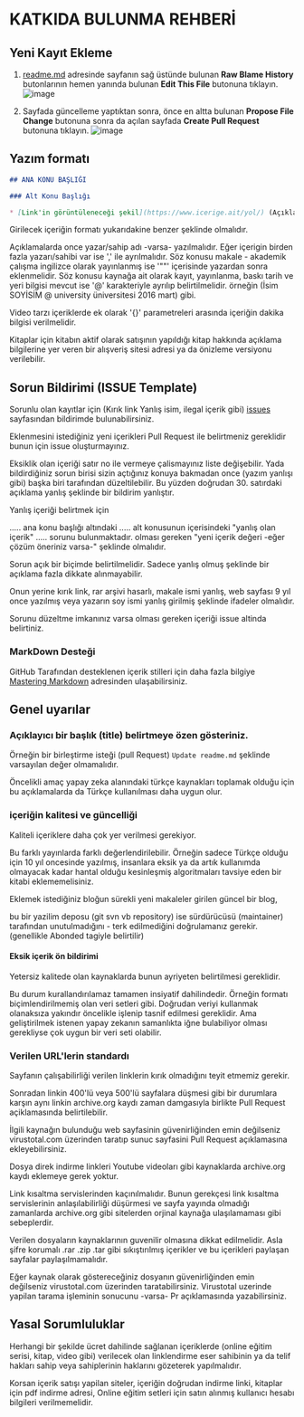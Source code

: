 # KATKIDA BULUNMA REHBERİ

## Yeni Kayıt Ekleme

1. [readme.md](https://github.com/deeplearningturkiye/turkce-derin-ogrenme-kaynaklari/blob/master/readme.md) adresinde sayfanın sağ üstünde bulunan **Raw Blame History** butonlarının hemen yanında bulunan **Edit This File** butonuna tıklayın.
![image](https://user-images.githubusercontent.com/12828465/34069164-283c9bae-e253-11e7-8a3d-3d18eb1002cf.png)

2. Sayfada güncelleme yaptıktan sonra, önce en altta bulunan **Propose File Change** butonuna sonra da açılan sayfada **Create Pull Request** butonuna tıklayın.
![image](https://user-images.githubusercontent.com/12828465/34069179-6f2eaea8-e253-11e7-9867-1d473a7e34e5.png)

## Yazım formatı

``` markdown
## ANA KONU BAŞLIĞI

### Alt Konu Başlığı

* [Link'in görüntüleneceği şekil](https://www.icerige.ait/yol/) (Açıklamalar)

```
Girilecek içeriğin formatı yukarıdakine benzer şeklinde olmalıdır.

Açıklamalarda once yazar/sahip adı -varsa- yazılmalıdır.
Eğer içerigin birden fazla yazarı/sahibi var ise ',' ile ayrılmalıdır. 
Söz konusu makale - akademik çalışma ingilizce olarak yayınlanmış ise '""' içerisinde yazardan sonra eklenmelidir.
Söz konusu kaynağa ait olarak kayıt, yayınlanma, baskı tarih ve yeri bilgisi mevcut ise '@' karakteriyle ayrılıp belirtilmelidir.
örneğin (İsim SOYİSİM @ university üniversitesi 2016 mart) gibi.

Video tarzı içeriklerde ek olarak '{}' parametreleri arasında içeriğin dakika bilgisi verilmelidir.

Kitaplar için kitabın aktif olarak satışının yapıldığı kitap hakkında açıklama bilgilerine yer veren bir alışveriş sitesi adresi ya da önizleme versiyonu verilebilir. 

## Sorun Bildirimi (ISSUE Template)

Sorunlu olan kayıtlar için (Kırık link Yanlış isim, ilegal içerik gibi)
[issues](https://github.com/deeplearningturkiye/turkce-yapay-zeka-kaynaklari/issues/new) sayfasından bildirimde bulunabilirsiniz.

Eklenmesini istediğiniz yeni içerikleri Pull Request ile belirtmeniz gereklidir bunun için issue oluşturmayınız.

Eksiklik olan içeriği satır no ile vermeye çalismayınız liste değişebilir. Yada bildirdiğiniz sorun birisi sizin açtığınız konuya bakmadan once (yazım yanlışı gibi) başka biri tarafından düzeltilebilir. Bu yüzden doğrudan 30. satırdaki açıklama yanlış şeklinde bir bildirim yanlıştır.

Yanlış içeriği belirtmek için 

..... ana konu başlığı altındaki ..... alt konusunun içerisindeki 
  "yanlış olan içerik" ..... sorunu bulunmaktadır.
  olması gereken "yeni içerik değeri -eğer çözüm öneriniz varsa-" şeklinde olmalıdır.

Sorun açık bir biçimde belirtilmelidir. Sadece yanlış olmuş şeklinde bir açıklama fazla dikkate alınmayabilir.

Onun yerine kırık link, rar arşivi hasarlı, makale ismi yanlış, web sayfası 9 yıl once yazılmış veya yazarın soy ismi yanlış girilmiş şeklinde ifadeler olmalıdır.

Sorunu düzeltme imkanınız varsa olması gereken içeriği issue altinda belirtiniz.

### MarkDown Desteği
GitHub Tarafından desteklenen içerik stilleri için daha fazla bilgiye 
[Mastering Markdown](https://guides.github.com/features/mastering-markdown/) adresinden ulaşabilirsiniz.


## Genel uyarılar

### Açıklayıcı bir başlık (title) belirtmeye özen gösteriniz.
Örneğin bir birleştirme isteği (pull Request) `Update readme.md` şeklinde varsayılan değer olmamalıdır.

Öncelikli amaç yapay zeka alanındaki türkçe kaynakları toplamak olduğu için bu açıklamalarda da Türkçe kullanılması daha uygun olur. 

### içeriğin kalitesi ve güncelliği

Kaliteli içeriklere daha çok yer verilmesi gerekiyor.

Bu farklı yayınlarda farklı değerlendirilebilir. 
Örneğin sadece Türkçe olduğu için 10 yıl oncesinde yazılmış, 
insanlara eksik ya da artık kullanımda olmayacak kadar hantal olduğu kesinleşmiş algoritmaları tavsiye eden bir kitabi eklememelisiniz.

Eklemek istediğiniz bloğun sürekli yeni makaleler girilen güncel bir blog,

bu bir yazilim deposu (git svn vb repository) ise 
sürdürücüsü (maintainer) tarafından unutulmadığını - terk edilmediğini doğrulamanız gerekir. (genellikle Abonded tagiyle belirtilir)

#### Eksik içerik ön bildirimi
Yetersiz kalitede olan kaynaklarda bunun ayriyeten belirtilmesi gereklidir.

Bu durum kurallandırılamaz tamamen insiyatif dahilindedir. Örneğin formatı biçimlendirilmemiş olan veri setleri gibi.
Doğrudan veriyi kullanmak olanaksıza yakındır öncelikle işlenip tasnif edilmesi gereklidir. Ama geliştirilmek istenen yapay zekanın
samanlıkta iğne bulabiliyor olması gerekliyse çok uygun bir veri seti olabilir.

### Verilen URL'lerin standardı
Sayfanın çalışabilirliği verilen linklerin kırık olmadığını teyit etmemiz gerekir.

Sonradan linkin 400'lü veya 500'lü sayfalara düşmesi gibi bir durumlara karşın aynı linkin archive.org kaydı zaman damgasıyla birlikte 
Pull Request açiklamasında belirtilebilir. 

İlgili kaynağın bulunduğu web sayfasinin güvenirliğinden emin değilseniz virustotal.com üzerinden taratıp sunuc sayfasini Pull Request açıklamasına ekleyebilirsiniz.

Dosya direk indirme linkleri Youtube videoları gibi kaynaklarda archive.org kaydı eklemeye gerek yoktur.

Link kısaltma servislerinden kaçınılmalıdır. 
Bunun gerekçesi link kısaltma servislerinin anlaşılabilirliği düşürmesi ve sayfa yayında olmadığı zamanlarda archive.org gibi sitelerden orjinal kaynağa ulaşılamaması gibi sebeplerdir.

Verilen dosyaların kaynaklarının guvenilir olmasına dikkat edilmelidir. Asla şifre korumalı .rar .zip .tar gibi sıkıştırılmış içerikler ve bu içerikleri paylaşan sayfalar paylaşılmamalıdır.

Eğer kaynak olarak göstereceğiniz dosyanın güvenirliğinden emin değilseniz virustotal.com üzerinden taratabilirsiniz. 
Virustotal uzerinde yapilan tarama işleminin sonucunu -varsa- Pr açıklamasında yazabilirsiniz.

## Yasal Sorumluluklar

Herhangi bir şekilde ücret dahilinde sağlanan içeriklerde (online eğitim serisi, kitap, video gibi) verilecek olan linklendirme
eser sahibinin ya da telif hakları sahip veya sahiplerinin haklarını gözeterek yapılmalıdır.

Korsan içerik satışı yapilan siteler, içeriğin doğrudan indirme linki, kitaplar için pdf indirme adresi, Online eğitim setleri için satın alınmış kullanıcı hesabı bilgileri verilmemelidir. 
